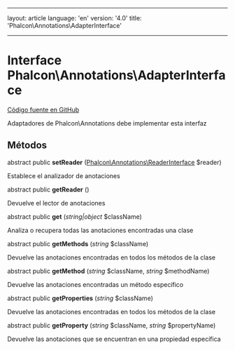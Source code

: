* * *

layout: article language: 'en' version: '4.0' title: 'Phalcon\Annotations\AdapterInterface'

* * *

# Interface **Phalcon\Annotations\AdapterInterface**

<a href="https://github.com/phalcon/cphalcon/tree/v4.0.0/phalcon/annotations/adapterinterface.zep" class="btn btn-default btn-sm">Código fuente en GitHub</a>

Adaptadores de Phalcon\Annotations debe implementar esta interfaz

## Métodos

abstract public **setReader** ([Phalcon\Annotations\ReaderInterface](/4.0/en/api/Phalcon_Annotations_ReaderInterface) $reader)

Establece el analizador de anotaciones

abstract public **getReader** ()

Devuelve el lector de anotaciones

abstract public **get** (*string|object* $className)

Analiza o recupera todas las anotaciones encontradas una clase

abstract public **getMethods** (*string* $className)

Devuelve las anotaciones encontradas en todos los métodos de la clase

abstract public **getMethod** (*string* $className, *string* $methodName)

Devuelve las anotaciones encontradas un método específico

abstract public **getProperties** (*string* $className)

Devuelve las anotaciones encontradas en todos los métodos de la clase

abstract public **getProperty** (*string* $className, *string* $propertyName)

Devuelve las anotaciones que se encuentran en una propiedad específica